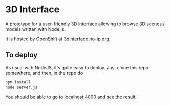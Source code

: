 # 3D Interface
A prototype for a user-friendly 3D interface allowing to browse 3D scenes / models written with Node.js.

It is hosted by [OpenShift](https://www.openshift.com/) at [3dinterface.no-ip.org](http://3dinterface.no-ip.org).

## To deploy
As usual with NodeJS, it's quite easy to deploy. Just clone this repo somewhere, and then, in the repo do

``` sh
npm install
node server.js
```

You should be able to go to [localhost:4000](http://localhost:4000) and see the result.
